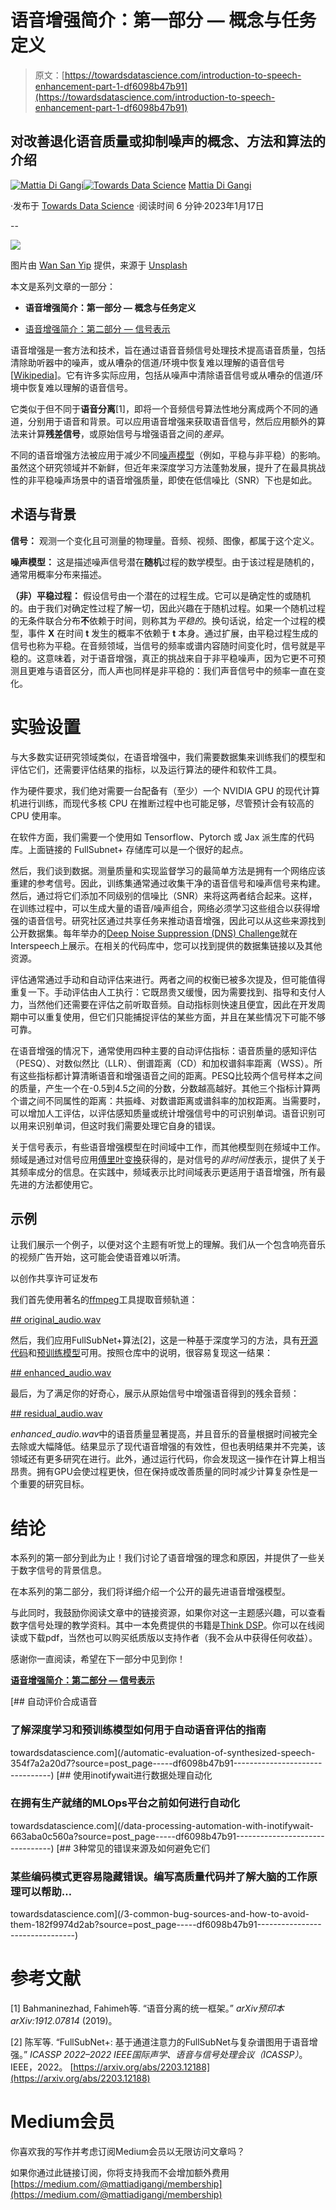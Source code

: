 # 语音增强简介：第一部分 — 概念与任务定义

> 原文：[https://towardsdatascience.com/introduction-to-speech-enhancement-part-1-df6098b47b91](https://towardsdatascience.com/introduction-to-speech-enhancement-part-1-df6098b47b91)

## 对改善退化语音质量或抑制噪声的概念、方法和算法的介绍

[](https://medium.com/@mattiadigangi?source=post_page-----df6098b47b91--------------------------------)[![Mattia Di Gangi](../Images/ccd89021df6724797d45cc3c655a38a5.png)](https://medium.com/@mattiadigangi?source=post_page-----df6098b47b91--------------------------------)[](https://towardsdatascience.com/?source=post_page-----df6098b47b91--------------------------------)[![Towards Data Science](../Images/a6ff2676ffcc0c7aad8aaf1d79379785.png)](https://towardsdatascience.com/?source=post_page-----df6098b47b91--------------------------------) [Mattia Di Gangi](https://medium.com/@mattiadigangi?source=post_page-----df6098b47b91--------------------------------)

·发布于 [Towards Data Science](https://towardsdatascience.com/?source=post_page-----df6098b47b91--------------------------------) ·阅读时间 6 分钟·2023年1月17日

--

![](../Images/fb50f60823ea39daa9134c875473e489.png)

图片由 [Wan San Yip](https://unsplash.com/ja/@wansan_99?utm_source=medium&utm_medium=referral) 提供，来源于 [Unsplash](https://unsplash.com/?utm_source=medium&utm_medium=referral)

本文是系列文章的一部分：

+   **语音增强简介：第一部分 — 概念与任务定义**

+   [语音增强简介：第二部分 — 信号表示](https://medium.com/towards-data-science/introduction-to-speech-enhancement-part-2-signal-representation-ab1deca2fa74)

语音增强是一套方法和技术，旨在通过语音音频信号处理技术提高语音质量，包括清除助听器中的噪声，或从嘈杂的信道/环境中恢复难以理解的语音信号 [[Wikipedia](https://en.wikipedia.org/wiki/Speech_enhancement)]。它有许多实际应用，包括从噪声中清除语音信号或从嘈杂的信道/环境中恢复难以理解的语音信号。

它类似于但不同于**语音分离**[1]，即将一个音频信号算法性地分离成两个不同的通道，分别用于语音和背景。可以应用语音增强来获取语音信号，然后应用额外的算法来计算**残差信号**，或原始信号与增强语音之间的*差异*。

不同的语音增强方法被应用于减少不同[噪声模型](https://aishack.in/tutorials/noise-models-1/)（例如，平稳与非平稳）的影响。虽然这个研究领域并不新鲜，但近年来深度学习方法蓬勃发展，提升了在最具挑战性的非平稳噪声场景中的语音增强质量，即使在低信噪比（SNR）下也是如此。

## 术语与背景

**信号：** 观测一个变化且可测量的物理量。音频、视频、图像，都属于这个定义。

**噪声模型：** 这是描述噪声信号潜在**随机**过程的数学模型。由于该过程是随机的，通常用概率分布来描述。

**（非）平稳过程：** 假设信号由一个潜在的过程生成。它可以是确定性的或随机的。由于我们对确定性过程了解一切，因此兴趣在于随机过程。如果一个随机过程的无条件联合分布**不**依赖于时间，则称其为*平稳的*。换句话说，给定一个过程的模型，事件 **X** 在时间 **t** 发生的概率不依赖于 **t** 本身。通过扩展，由平稳过程生成的信号也称为平稳。在音频领域，当信号的频率或谱内容随时间变化时，信号就是平稳的。这意味着，对于语音增强，真正的挑战来自于非平稳噪声，因为它更不可预测且更难与语音区分，而人声也同样是非平稳的：我们声音信号中的频率一直在变化。

# 实验设置

与大多数实证研究领域类似，在语音增强中，我们需要数据集来训练我们的模型和评估它们，还需要评估结果的指标，以及运行算法的硬件和软件工具。

作为硬件要求，我们绝对需要一台配备有（至少）一个 NVIDIA GPU 的现代计算机进行训练，而现代多核 CPU 在推断过程中也可能足够，尽管预计会有较高的 CPU 使用率。

在软件方面，我们需要一个使用如 Tensorflow、Pytorch 或 Jax 派生库的代码库。上面链接的 FullSubnet+ 存储库可以是一个很好的起点。

然后，我们谈到数据。测量质量和实现监督学习的最简单方法是拥有一个网络应该重建的参考信号。因此，训练集通常通过收集干净的语音信号和噪声信号来构建。然后，通过将它们添加不同级别的信噪比（SNR）来将这两者结合起来。这样，在训练过程中，可以生成大量的语音/噪声组合，网络必须学习这些组合以获得增强的语音信号。研究社区通过共享任务来推动语音增强，因此可以从这些来源找到公开数据集。每年举办的[Deep Noise Suppression (DNS) Challenge](https://github.com/microsoft/DNS-Challenge)就在Interspeech上展示。在相关的代码库中，您可以找到提供的数据集链接以及其他资源。

评估通常通过手动和自动评估来进行。两者之间的权衡已被多次提及，但可能值得重复一下。手动评估由人工执行：它既昂贵又缓慢，因为需要找到、指导和支付人力，当然他们还需要在评估之前听取音频。自动指标则快速且便宜，因此在开发周期中可以重复使用，但它们只能捕捉评估的某些方面，并且在某些情况下可能不够可靠。

在语音增强的情况下，通常使用四种主要的自动评估指标：语音质量的感知评估（PESQ）、对数似然比（LLR）、倒谱距离（CD）和加权谱斜率距离（WSS）。所有这些指标都计算清晰语音和增强语音之间的距离。PESQ比较两个信号样本之间的质量，产生一个在-0.5到4.5之间的分数，分数越高越好。其他三个指标计算两个谱之间不同属性的距离：共振峰、对数谱距离或谱斜率的加权距离。当需要时，可以增加人工评估，以评估感知质量或统计增强信号中的可识别单词。语音识别可以用来识别单词，但这时我们需要处理它自身的错误。

关于信号表示，有些语音增强模型在时间域中工作，而其他模型则在频域中工作。频域是通过对信号应用[傅里叶变换](https://www.thefouriertransform.com/)获得的，是对信号的*非时间性*表示，提供了关于其频率成分的信息。在实践中，频域表示比时间域表示更适用于语音增强，所有最先进的方法都使用它。

## 示例

让我们展示一个例子，以便对这个主题有听觉上的理解。我们从一个包含响亮音乐的视频广告开始，这可能会使语音难以听清。

以创作共享许可证发布

我们首先使用著名的[ffmpeg](https://ffmpeg.org/index.html)工具提取音频轨道：

[## original_audio.wav](https://drive.google.com/file/d/1Nu2_OxkkIdIOsrT_e_E910t1bi5cxgXb/preview?source=post_page-----df6098b47b91--------------------------------)

然后，我们应用FullSubNet+算法[2]，这是一种基于深度学习的方法，具有[开源代码](https://github.com/hit-thusz-RookieCJ/FullSubNet-plus)和[预训练模型](https://github.com/hit-thusz-RookieCJ/FullSubNet-plus#readme)可用。按照仓库中的说明，很容易复现这一结果：

[## enhanced_audio.wav](https://drive.google.com/file/d/1-IRilAqcVQ8qZn2fTg66a8ZS-i_DgqKf/preview?source=post_page-----df6098b47b91--------------------------------)

最后，为了满足你的好奇心，展示从原始信号中增强语音得到的残余音频：

[## residual_audio.wav](https://drive.google.com/file/d/1ZHSn9LtAQYUWPzQDxi_cAzDIYrALoTio/preview?source=post_page-----df6098b47b91--------------------------------)

*enhanced_audio.wav*中的语音质量显著提高，并且音乐的音量根据时间被完全去除或大幅降低。结果显示了现代语音增强的有效性，但也表明结果并不完美，该领域还有更多研究在进行。此外，通过运行代码，你会发现这一操作在计算上相当昂贵。拥有GPU会使过程更快，但在保持或改善质量的同时减少计算复杂性是一个重要的研究目标。

# 结论

本系列的第一部分到此为止！我们讨论了语音增强的理念和原因，并提供了一些关于数字信号的背景信息。

在本系列的第二部分，我们将详细介绍一个公开的最先进语音增强模型。

与此同时，我鼓励你阅读文章中的链接资源，如果你对这一主题感兴趣，可以查看数字信号处理的教学资料。其中一本免费提供的书籍是[Think DSP](https://github.com/AllenDowney/ThinkDSP)。你可以在线阅读或下载pdf，当然也可以购买纸质版以支持作者（我不会从中获得任何收益）。

感谢你一直阅读，希望在下一部分中见到你！

[**语音增强简介：第二部分 — 信号表示**](/introduction-to-speech-enhancement-part-2-signal-representation-ab1deca2fa74)

[](/automatic-evaluation-of-synthesized-speech-354f7a2a20d7?source=post_page-----df6098b47b91--------------------------------) [## 自动评价合成语音

### 了解深度学习和预训练模型如何用于自动语音评估的指南

towardsdatascience.com](/automatic-evaluation-of-synthesized-speech-354f7a2a20d7?source=post_page-----df6098b47b91--------------------------------) [](/data-processing-automation-with-inotifywait-663aba0c560a?source=post_page-----df6098b47b91--------------------------------) [## 使用inotifywait进行数据处理自动化

### 在拥有生产就绪的MLOps平台之前如何进行自动化

towardsdatascience.com](/data-processing-automation-with-inotifywait-663aba0c560a?source=post_page-----df6098b47b91--------------------------------) [](/3-common-bug-sources-and-how-to-avoid-them-182f9974d2ab?source=post_page-----df6098b47b91--------------------------------) [## 3种常见的错误来源及如何避免它们

### 某些编码模式更容易隐藏错误。编写高质量代码并了解大脑的工作原理可以帮助…

towardsdatascience.com](/3-common-bug-sources-and-how-to-avoid-them-182f9974d2ab?source=post_page-----df6098b47b91--------------------------------)

# 参考文献

[1] Bahmaninezhad, Fahimeh等. “语音分离的统一框架。” *arXiv预印本 arXiv:1912.07814* (2019)。

[2] 陈军等. “FullSubNet+: 基于通道注意力的FullSubNet与复杂谱图用于语音增强。” *ICASSP 2022–2022 IEEE国际声学、语音与信号处理会议（ICASSP）*。IEEE，2022。 [https://arxiv.org/abs/2203.12188](https://arxiv.org/abs/2203.12188)

# Medium会员

你喜欢我的写作并考虑订阅Medium会员以无限访问文章吗？

如果你通过此链接订阅，你将支持我而不会增加额外费用 [https://medium.com/@mattiadigangi/membership](https://medium.com/@mattiadigangi/membership)
